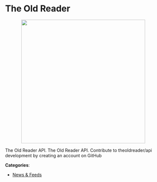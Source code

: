 # The Old Reader
<p align="center">
    <img width="400" src="https://raw.githubusercontent.com/apis-list/apis-list/apis/the-old-reader/logo_256x256.png" />
</p>

The Old Reader API. The Old Reader API.  Contribute to theoldreader/api development by creating an account on GitHub



**Categories**:
- [News & Feeds](https://github.com/apis-list/apis-list#news-and-feeds)




